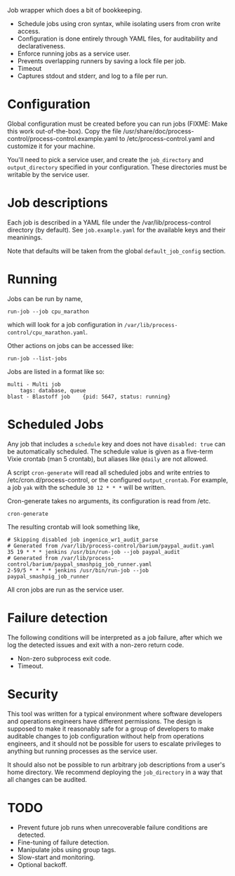 Job wrapper which does a bit of bookkeeping.

* Schedule jobs using cron syntax, while isolating users from cron write
access.
* Configuration is done entirely through YAML files, for auditability and
declarativeness.
* Enforce running jobs as a service user.
* Prevents overlapping runners by saving a lock file per job.
* Timeout
* Captures stdout and stderr, and log to a file per run.

Configuration
=======

Global configuration must be created before you can run jobs (FIXME: Make this
work out-of-the-box).  Copy the file
/usr/share/doc/process-control/process-control.example.yaml
to /etc/process-control.yaml and customize it for your machine.

You'll need to pick a service user, and create the `job_directory` and
`output_directory` specified in your configuration.  These directories must be
writable by the service user.

Job descriptions
=======

Each job is described in a YAML file under the /var/lib/process-control
directory (by default).  See `job.example.yaml` for the available keys and
their meaninings.

Note that defaults will be taken from the global `default_job_config` section.

Running
=======

Jobs can be run by name,

    run-job --job cpu_marathon

which will look for a job configuration in `/var/lib/process-control/cpu_marathon.yaml`.

Other actions on jobs can be accessed like:

    run-job --list-jobs

Jobs are listed in a format like so:

```
multi - Multi job
    tags: database, queue
blast - Blastoff job    {pid: 5647, status: running}
```


Scheduled Jobs
======

Any job that includes a `schedule` key and does not have `disabled: true` can
be automatically scheduled.  The schedule value is given as a five-term Vixie
crontab (man 5 crontab), but aliases like `@daily` are not allowed.

A script `cron-generate` will read all scheduled jobs and write entries to
/etc/cron.d/process-control, or the configured `output_crontab`.  For example,
a job `yak` with the schedule `30 12 * * *` will be written.

Cron-generate takes no arguments, its configuration is read from /etc.

    cron-generate

The resulting crontab will look something like,

```
# Skipping disabled job ingenico_wr1_audit_parse
# Generated from /var/lib/process-control/barium/paypal_audit.yaml
35 19 * * * jenkins /usr/bin/run-job --job paypal_audit
# Generated from /var/lib/process-control/barium/paypal_smashpig_job_runner.yaml
2-59/5 * * * * jenkins /usr/bin/run-job --job paypal_smashpig_job_runner
```

All cron jobs are run as the service user.

Failure detection
======

The following conditions will be interpreted as a job failure, after which we
log the detected issues and exit with a non-zero return code.

* Non-zero subprocess exit code.
* Timeout.

Security
======

This tool was written for a typical environment where software developers and
operations engineers have different permissions.  The design is supposed to
make it reasonably safe for a group of developers to make auditable changes to
job configuration without help from operations engineers, and it should not be
possible for users to escalate privileges to anything but running processes as
the service user.

It should also not be possible to run arbitrary job descriptions from a user's
home directory.  We recommend deploying the `job_directory` in a way that all
changes can be audited.

TODO
====

* Prevent future job runs when unrecoverable failure conditions are detected.
* Fine-tuning of failure detection.
* Manipulate jobs using group tags.
* Slow-start and monitoring.
* Optional backoff.
